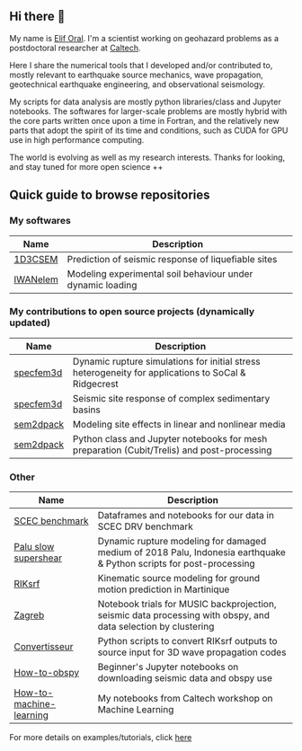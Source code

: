 ## Hi there 👋

My name is [Elif Oral](https://elifo.github.io). I'm a scientist working on geohazard problems as a postdoctoral researcher at [Caltech](https://www.caltech.edu).

Here I share the numerical tools that I developed and/or contributed to, mostly relevant to earthquake source mechanics, wave propagation, geotechnical earthquake engineering, and observational seismology. 

My scripts for data analysis are mostly python libraries/class and Jupyter notebooks. The softwares for larger-scale problems are mostly hybrid with the core parts written once upon a time in Fortran, and the relatively new parts that adopt the spirit of its time and conditions, such as CUDA for GPU use in high performance computing.

The world is evolving as well as my research interests. Thanks for looking, and stay tuned for more open science ++

## Quick guide to browse repositories

### My softwares
| Name | Description |
| ---- | ----------- |
| [1D3CSEM](https://github.com/elifo/1D3CSEM) | Prediction of seismic response of liquefiable sites | 
| [IWANelem](https://github.com/elifo/IWANelem) | Modeling experimental soil behaviour under dynamic loading |


### My contributions to open source projects (dynamically updated)
| Name | Description | 
| ---- |  ----------- |
[specfem3d](https://github.com/elifo/specfem3d/tree/ridgecrest) | Dynamic rupture simulations for initial stress heterogeneity for applications to SoCal & Ridgecrest|
[specfem3d](https://github.com/elifo/specfem3d/tree/losalamos) | Seismic site response of complex sedimentary basins|
[sem2dpack](https://github.com/elifo/sem2dpack/tree/iwan) | Modeling site effects in linear and nonlinear media|
[sem2dpack](https://github.com/elifo/sem2dpack/tree/master/JUPYTER) | Python class and Jupyter notebooks for mesh preparation (Cubit/Trelis) and post-processing|

### Other
| Name | Description | 
| ---- |  ----------- |
[SCEC benchmark](https://github.com/elifo/scec_benchmark_dynamic_rupture) | Dataframes and notebooks for our data in SCEC DRV benchmark|
[Palu slow supershear](https://github.com/elifo/damaged_fault) | Dynamic rupture modeling for damaged medium of 2018 Palu, Indonesia earthquake & Python scripts for post-processing |
[RIKsrf](https://github.com/elifo/RIKsrf/tree/martinique) | Kinematic source modeling for ground motion prediction in Martinique |
[Zagreb](https://github.com/elifo/zagreb_2020) | Notebook trials for MUSIC backprojection, seismic data processing with obspy, and data selection by clustering |
[Convertisseur](https://github.com/elifo/Convertisseur) | Python scripts to convert RIKsrf outputs to source input for 3D wave propagation codes|
[How-to-obspy](https://github.com/elifo/obspy_tutorials) | Beginner's Jupyter notebooks on downloading seismic data and obspy use |
[How-to-machine-learning](https://github.com/elifo/Workshop_Machine_Learning) | My notebooks from Caltech workshop on Machine Learning |

For more details on examples/tutorials, click [here](https://github.com/elifo/elifo.github.io/blob/main/tutorials/all_topics.md)
